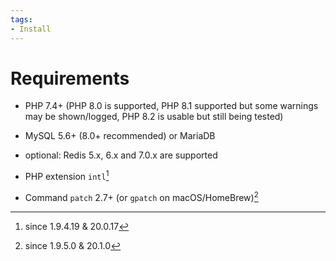 ```yaml
---
tags:
- Install
---
```


# Requirements

- PHP 7.4+ (PHP 8.0 is supported, PHP 8.1 supported but some warnings may be shown/logged, PHP 8.2 is usable but still being tested)
- MySQL 5.6+ (8.0+ recommended) or MariaDB
- optional: Redis 5.x, 6.x and 7.0.x are supported


- PHP extension `intl`[^1]
- Command `patch` 2.7+ (or `gpatch` on macOS/HomeBrew)[^2]

[^1]: since 1.9.4.19 & 20.0.17
[^2]: since 1.9.5.0 & 20.1.0

